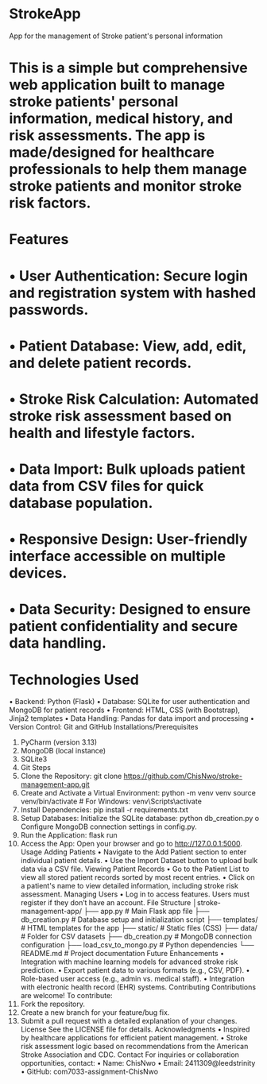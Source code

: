# StrokeApp
App for the management of Stroke patient's personal information
# This is a simple but comprehensive web application built to manage stroke patients' personal information, medical history, and risk assessments. The app is made/designed for healthcare professionals to help them manage stroke patients and monitor stroke risk factors.
# Features
# •	User Authentication: Secure login and registration system with hashed passwords.
# •	Patient Database: View, add, edit, and delete patient records.
# •	Stroke Risk Calculation: Automated stroke risk assessment based on health and lifestyle factors.
# •	Data Import: Bulk uploads patient data from CSV files for quick database population.
# •	Responsive Design: User-friendly interface accessible on multiple devices.
# •	Data Security: Designed to ensure patient confidentiality and secure data handling.
# Technologies Used
•	Backend: Python (Flask)
•	Database: SQLite for user authentication and MongoDB for patient records
•	Frontend: HTML, CSS (with Bootstrap), Jinja2 templates
•	Data Handling: Pandas for data import and processing
•	Version Control: Git and GitHub
Installations/Prerequisites
1.	PyCharm (version 3.13)
2.	MongoDB (local instance)
3.	SQLite3
4.	Git
Steps
1.	Clone the Repository: git clone https://github.com/ChisNwo/stroke-management-app.git
2.	Create and Activate a Virtual Environment: python -m venv venv 
source venv/bin/activate  # For Windows: venv\Scripts\activate
3.	Install Dependencies: pip install -r requirements.txt
4.	Setup Databases: Initialize the SQLite database: python db_creation.py
o	Configure MongoDB connection settings in config.py.
5.	Run the Application: flask run
6.	Access the App: Open your browser and go to http://127.0.0.1:5000.
Usage
Adding Patients
•	Navigate to the Add Patient section to enter individual patient details.
•	Use the Import Dataset button to upload bulk data via a CSV file.
Viewing Patient Records
•	Go to the Patient List to view all stored patient records sorted by most recent entries.
•	Click on a patient's name to view detailed information, including stroke risk assessment.
Managing Users
•	Log in to access features. Users must register if they don’t have an account.
File Structure
│stroke-management-app/
├── app.py                          # Main Flask app file
├── db_creation.py          # Database setup and initialization script
├── templates/                  # HTML templates for the app
├── static/                 	       # Static files (CSS)
├── data/                           # Folder for CSV datasets
├── db_creation.py         # MongoDB connection configuration
├── load_csv_to_mongo.py  # Python dependencies
└── README.md                 # Project documentation
Future Enhancements
•	Integration with machine learning models for advanced stroke risk prediction.
•	Export patient data to various formats (e.g., CSV, PDF).
•	Role-based user access (e.g., admin vs. medical staff).
•	Integration with electronic health record (EHR) systems.
Contributing
Contributions are welcome! To contribute:
1.	Fork the repository.
2.	Create a new branch for your feature/bug fix.
3.	Submit a pull request with a detailed explanation of your changes.
License
See the LICENSE file for details.
Acknowledgments
•	Inspired by healthcare applications for efficient patient management.
•	Stroke risk assessment logic based on recommendations from the American Stroke Association and CDC.
Contact
For inquiries or collaboration opportunities, contact:
•	Name: ChisNwo
•	Email: 2411309@leedstrinity
•	GitHub: com7033-assignment-ChisNwo
